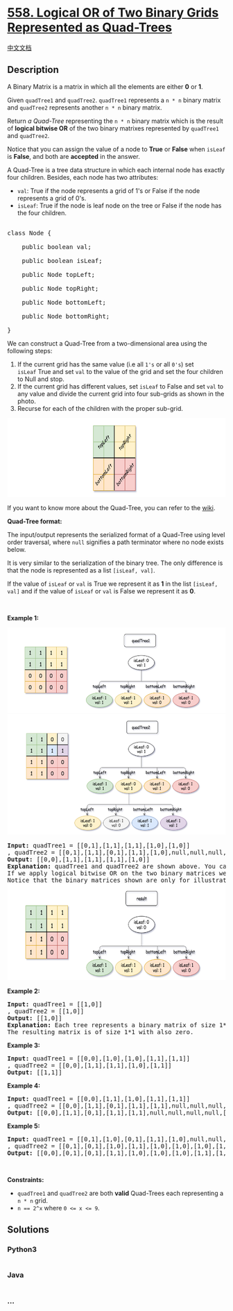 # [558. Logical OR of Two Binary Grids Represented as Quad-Trees](https://leetcode.com/problems/logical-or-of-two-binary-grids-represented-as-quad-trees)

[中文文档](/solution/0500-0599/0558.Logical%20OR%20of%20Two%20Binary%20Grids%20Represented%20as%20Quad-Trees/README.md)

## Description

<p>A Binary Matrix is a matrix in which all the elements are either <strong>0</strong> or <strong>1</strong>.</p>



<p>Given <code>quadTree1</code> and <code>quadTree2</code>. <code>quadTree1</code> represents a <code>n * n</code> binary matrix and <code>quadTree2</code> represents another&nbsp;<code>n * n</code> binary matrix.&nbsp;</p>



<p>Return <em>a Quad-Tree</em> representing the <code>n * n</code> binary matrix which is the result of <strong>logical bitwise OR</strong> of the two binary matrixes represented by <code>quadTree1</code> and <code>quadTree2</code>.</p>



<p>Notice that you can assign the value of a node to <strong>True</strong> or <strong>False</strong> when <code>isLeaf</code> is <strong>False</strong>, and both are <strong>accepted</strong> in the answer.</p>



<p>A Quad-Tree is a tree data structure in which each internal node has exactly four children. Besides, each node has two attributes:</p>



<ul>
	<li><code>val</code>: True if the node represents a grid of 1&#39;s or False if the node represents a grid of 0&#39;s.&nbsp;</li>
	<li><code>isLeaf</code>: True if the node is leaf node on the tree or False if the node has the four children.</li>
</ul>



<pre>

class Node {

    public boolean val;

&nbsp; &nbsp; public boolean isLeaf;

&nbsp; &nbsp; public Node topLeft;

&nbsp; &nbsp; public Node topRight;

&nbsp; &nbsp; public Node bottomLeft;

&nbsp; &nbsp; public Node bottomRight;

}</pre>



<p>We can construct a Quad-Tree from a two-dimensional area using the following steps:</p>



<ol>
	<li>If the current grid has the same value (i.e all <code>1&#39;s</code> or all <code>0&#39;s</code>)&nbsp;set <code>isLeaf</code>&nbsp;True and set <code>val</code> to the value of the grid and set the four children to Null and stop.</li>
	<li>If the current grid has different values, set <code>isLeaf</code> to False and&nbsp;set <code>val</code> to any value and divide the current grid into four sub-grids as shown in the photo.</li>
	<li>Recurse for each of the children with the proper sub-grid.</li>
</ol>

<img alt="" src="/solution/0500-0599/0558.Logical OR of Two Binary Grids Represented as Quad-Trees/images/new_top.png" style="width: 777px; height: 181px;" />

<p>If you want to know more about the Quad-Tree, you can refer to the&nbsp;<a href="https://en.wikipedia.org/wiki/Quadtree">wiki</a>.</p>



<p><strong>Quad-Tree&nbsp;format:</strong></p>



<p>The input/output represents the serialized format of a Quad-Tree using level order traversal, where <code>null</code> signifies a path terminator where no node exists below.</p>



<p>It is very similar to the serialization of the binary tree. The only difference is that the node is represented as a list <code>[isLeaf, val]</code>.</p>



<p>If the value of <code>isLeaf</code> or <code>val</code> is True we represent it as <strong>1</strong> in the list&nbsp;<code>[isLeaf, val]</code> and if the value of <code>isLeaf</code> or <code>val</code> is False we represent it as <strong>0</strong>.</p>


<p>&nbsp;</p>
<p><strong>Example 1:</strong></p>
<img alt="" src="/solution/0500-0599/0558.Logical OR of Two Binary Grids Represented as Quad-Trees/images/qt1.png" style="width: 550px; height: 196px;" /> <img alt="" src="/solution/0500-0599/0558.Logical OR of Two Binary Grids Represented as Quad-Trees/images/qt2.png" style="width: 550px; height: 278px;" />
<pre>
<strong>Input:</strong> quadTree1 = [[0,1],[1,1],[1,1],[1,0],[1,0]]
, quadTree2 = [[0,1],[1,1],[0,1],[1,1],[1,0],null,null,null,null,[1,0],[1,0],[1,1],[1,1]]
<strong>Output:</strong> [[0,0],[1,1],[1,1],[1,1],[1,0]]
<strong>Explanation:</strong> quadTree1 and quadTree2 are shown above. You can see the binary matrix which is represented by each Quad-Tree.
If we apply logical bitwise OR on the two binary matrices we get the binary matrix below which is represented by the result Quad-Tree.
Notice that the binary matrices shown are only for illustration, you don&#39;t have to construct the binary matrix to get the result tree.
<img alt="" src="/solution/0500-0599/0558.Logical OR of Two Binary Grids Represented as Quad-Trees/images/qtr.png" style="width: 777px; height: 222px;" />
</pre>

<p><strong>Example 2:</strong></p>

<pre>
<strong>Input:</strong> quadTree1 = [[1,0]]
, quadTree2 = [[1,0]]
<strong>Output:</strong> [[1,0]]
<strong>Explanation:</strong> Each tree represents a binary matrix of size 1*1. Each matrix contains only zero.
The resulting matrix is of size 1*1 with also zero.
</pre>

<p><strong>Example 3:</strong></p>

<pre>
<strong>Input:</strong> quadTree1 = [[0,0],[1,0],[1,0],[1,1],[1,1]]
, quadTree2 = [[0,0],[1,1],[1,1],[1,0],[1,1]]
<strong>Output:</strong> [[1,1]]
</pre>

<p><strong>Example 4:</strong></p>

<pre>
<strong>Input:</strong> quadTree1 = [[0,0],[1,1],[1,0],[1,1],[1,1]]
, quadTree2 = [[0,0],[1,1],[0,1],[1,1],[1,1],null,null,null,null,[1,1],[1,0],[1,0],[1,1]]
<strong>Output:</strong> [[0,0],[1,1],[0,1],[1,1],[1,1],null,null,null,null,[1,1],[1,0],[1,0],[1,1]]
</pre>

<p><strong>Example 5:</strong></p>

<pre>
<strong>Input:</strong> quadTree1 = [[0,1],[1,0],[0,1],[1,1],[1,0],null,null,null,null,[1,0],[1,0],[1,1],[1,1]]
, quadTree2 = [[0,1],[0,1],[1,0],[1,1],[1,0],[1,0],[1,0],[1,1],[1,1]]
<strong>Output:</strong> [[0,0],[0,1],[0,1],[1,1],[1,0],[1,0],[1,0],[1,1],[1,1],[1,0],[1,0],[1,1],[1,1]]
</pre>

<p>&nbsp;</p>
<p><strong>Constraints:</strong></p>

<ul>
	<li><code>quadTree1</code> and <code>quadTree2</code> are both <strong>valid</strong> Quad-Trees each representing a <code>n * n</code> grid.</li>
	<li><code>n == 2^x</code> where <code>0 &lt;= x &lt;= 9</code>.</li>
</ul>


## Solutions

<!-- tabs:start -->

### **Python3**

```python

```

### **Java**

```java

```

### **...**

```

```

<!-- tabs:end -->
